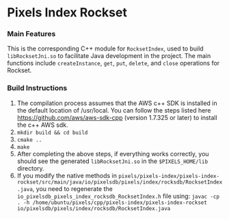 # Pixels Index Rockset

### Main Features
This is the corresponding C++ module for `RocksetIndex`, used to build `libRocksetJni.so` to facilitate Java development in the project. The main functions include `createInstance`, `get`, `put`, `delete`, and `close` operations for Rockset.

### Build Instructions
1. The compilation process assumes that the AWS c++ SDK is installed in
the default location of /usr/local. You can follow the steps listed
here https://github.com/aws/aws-sdk-cpp (version 1.7.325 or later)
to install the c++ AWS sdk.
2. `mkdir build && cd build`
3. `cmake ..`
4. `make`
5. After completing the above steps, if everything works correctly, you should see the generated `libRocksetJni.so` in the `$PIXELS_HOME/lib` directory.
6. If you modify the native methods in `pixels/pixels-index/pixels-index-rockset/src/main/java/io/pixelsdb/pixels/index/rocksdb/RocksetIndex.java`, you need to regenerate the `io_pixelsdb_pixels_index_rocksdb_RocksetIndex.h` file using:
`javac -cp . -h /home/ubuntu/pixels/cpp/pixels-index/pixels-index-rockset io/pixelsdb/pixels/index/rocksdb/RocksetIndex.java`
